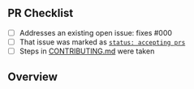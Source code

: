 <!-- 👋 Hi, thanks for sending a PR to object-strings-deep! 🧵
Please fill out all fields below and make sure each item is true and [x] checked.
Otherwise we may not be able to review your PR. -->

## PR Checklist

- [ ] Addresses an existing open issue: fixes #000
- [ ] That issue was marked as [`status: accepting prs`](https://github.com/JoshuaKGoldberg/object-strings-deep/issues?q=is%3Aopen+is%3Aissue+label%3A%22status%3A+accepting+prs%22)
- [ ] Steps in [CONTRIBUTING.md](https://github.com/JoshuaKGoldberg/object-strings-deep/blob/main/.github/CONTRIBUTING.md) were taken

## Overview

<!-- Description of what is changed and how the code change does that. -->
